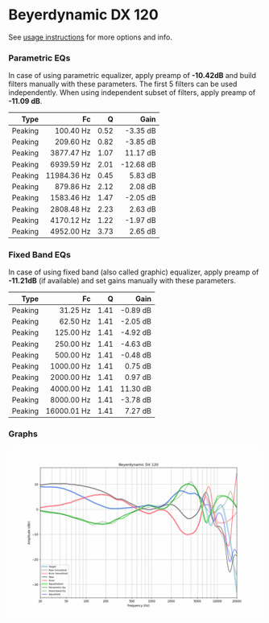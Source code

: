 # Beyerdynamic DX 120
See [usage instructions](https://github.com/jaakkopasanen/AutoEq#usage) for more options and info.

### Parametric EQs
In case of using parametric equalizer, apply preamp of **-10.42dB** and build filters manually
with these parameters. The first 5 filters can be used independently.
When using independent subset of filters, apply preamp of **-11.09 dB**.

| Type    | Fc          |    Q | Gain      |
|--------:|------------:|-----:|----------:|
| Peaking | 100.40 Hz   | 0.52 | -3.35 dB  |
| Peaking | 209.60 Hz   | 0.82 | -3.85 dB  |
| Peaking | 3877.47 Hz  | 1.07 | 11.17 dB  |
| Peaking | 6939.59 Hz  | 2.01 | -12.68 dB |
| Peaking | 11984.36 Hz | 0.45 | 5.83 dB   |
| Peaking | 879.86 Hz   | 2.12 | 2.08 dB   |
| Peaking | 1583.46 Hz  | 1.47 | -2.05 dB  |
| Peaking | 2808.48 Hz  | 2.23 | 2.63 dB   |
| Peaking | 4170.12 Hz  | 1.22 | -1.97 dB  |
| Peaking | 4952.00 Hz  | 3.73 | 2.65 dB   |

### Fixed Band EQs
In case of using fixed band (also called graphic) equalizer, apply preamp of **-11.21dB**
(if available) and set gains manually with these parameters.

| Type    | Fc          |    Q | Gain     |
|--------:|------------:|-----:|---------:|
| Peaking | 31.25 Hz    | 1.41 | -0.89 dB |
| Peaking | 62.50 Hz    | 1.41 | -2.05 dB |
| Peaking | 125.00 Hz   | 1.41 | -4.92 dB |
| Peaking | 250.00 Hz   | 1.41 | -4.63 dB |
| Peaking | 500.00 Hz   | 1.41 | -0.48 dB |
| Peaking | 1000.00 Hz  | 1.41 | 0.75 dB  |
| Peaking | 2000.00 Hz  | 1.41 | 0.97 dB  |
| Peaking | 4000.00 Hz  | 1.41 | 11.30 dB |
| Peaking | 8000.00 Hz  | 1.41 | -3.78 dB |
| Peaking | 16000.01 Hz | 1.41 | 7.27 dB  |

### Graphs
![](./Beyerdynamic%20DX%20120.png)